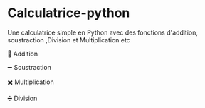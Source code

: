 # Calculatrice-python
Une calculatrice simple en Python avec des fonctions d'addition, soustraction ,Division et Multiplication etc

🧮 Addition

➖ Soustraction

✖️ Multiplication

➗ Division
